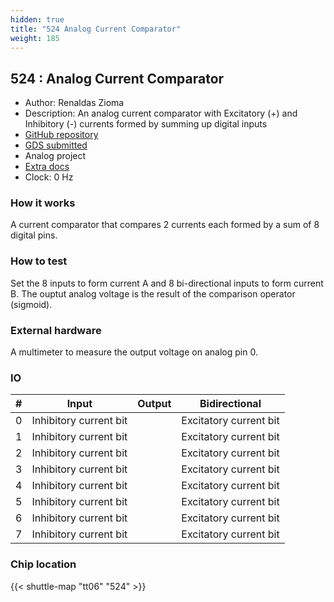 ```yaml
---
hidden: true
title: "524 Analog Current Comparator"
weight: 185
---
```


## 524 : Analog Current Comparator

* Author: Renaldas Zioma
* Description: An analog current comparator with Excitatory (+) and Inhibitory (-) currents formed by summing up digital inputs
* [GitHub repository](https://github.com/rejunity/tt06-analog-current-comparator)
* [GDS submitted](https://github.com/rejunity/tt06-analog-current-comparator/actions/runs/8754839133)
* Analog project
* [Extra docs](None)
* Clock: 0 Hz

<!---

This file is used to generate your project datasheet. Please fill in the information below and delete any unused
sections.

You can also include images in this folder and reference them in the markdown. Each image must be less than
512 kb in size, and the combined size of all images must be less than 1 MB.
-->


### How it works

A current comparator that compares 2 currents each formed by a sum of 8 digital pins.

### How to test

Set the 8 inputs to form current A and 8 bi-directional inputs to form current B.
The ouptut analog voltage is the result of the comparison operator (sigmoid).

### External hardware

A multimeter to measure the output voltage on analog pin 0.


### IO

| # | Input          | Output         | Bidirectional   |
| - | -------------- | -------------- | --------------- |
| 0 | Inhibitory current bit |  | Excitatory current bit |
| 1 | Inhibitory current bit |  | Excitatory current bit |
| 2 | Inhibitory current bit |  | Excitatory current bit |
| 3 | Inhibitory current bit |  | Excitatory current bit |
| 4 | Inhibitory current bit |  | Excitatory current bit |
| 5 | Inhibitory current bit |  | Excitatory current bit |
| 6 | Inhibitory current bit |  | Excitatory current bit |
| 7 | Inhibitory current bit |  | Excitatory current bit |

### Chip location

{{< shuttle-map "tt06" "524" >}}
